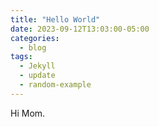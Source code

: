 ```yaml
---
title: "Hello World"
date: 2023-09-12T13:03:00-05:00
categories:
  - blog
tags:
  - Jekyll
  - update
  - random-example
---
```


Hi Mom.


